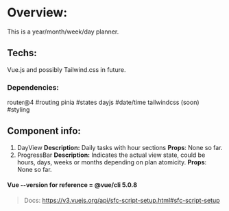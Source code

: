 # Overview:
  This is a year/month/week/day planner.

## Techs: 
  Vue.js and possibly Tailwind.css in future.

### Dependencies:

  router@4            #routing
  pinia               #states
  dayjs               #date/time
  tailwindcss (soon)  #styling

## Component info:
  1. DayView
    **Description:** Daily tasks with hour sections
    **Props**: None so far.
  2. ProgressBar 
    **Description:** Indicates the actual view state, could be hours, days, weeks or months depending on plan atomicity.
    **Props**: None so far.


#### Vue --version for reference = @vue/cli 5.0.8

> Docs: https://v3.vuejs.org/api/sfc-script-setup.html#sfc-script-setup
